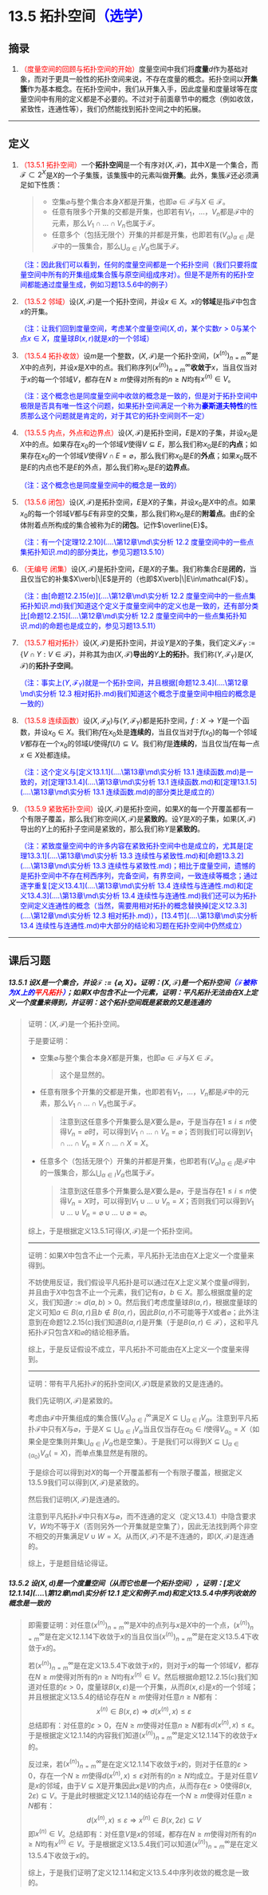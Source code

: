# 13.5 拓扑空间<font color=blue>（选学）</font>

## 摘录

1. <font color=red>（度量空间的回顾与拓扑空间的开始）</font>度量空间中我们将**度量**$d$作为基础对象，而对于更具一般性的拓扑空间来说，不存在度量的概念。拓扑空间以**开集簇**作为基本概念。在拓扑空间中，我们从开集入手，因此度量和度量球等在度量空间中有用的定义都是不必要的。不过对于前面章节中的概念（例如收敛，紧致性，连通性等），我们仍然能找到拓扑空间之中的拓展。

---

## 定义

1. <font color=red>（13.5.1 拓扑空间）</font>一个**拓扑空间**是一个有序对$(X,\mathcal{F})$，其中$X$是一个集合，而$\mathcal{F}\subset 2^X$是$X$的一个子集簇，该集簇中的元素叫做**开集**。此外，集簇$\mathcal{F}$还必须满足如下性质：

   > * 空集$\varnothing$与整个集合本身$X$都是开集，也即$\varnothing\in\mathcal{F}$与$X\in\mathcal{F}$。
   > * 任意有限多个开集的交都是开集，也即若有$V_1$，$...$，$V_n$都是$\mathcal{F}$中的元素，那么$V_1\cap...\cap V_n$也属于$\mathcal F$。
   > * 任意多个（包括无限个）开集的并都是开集，也即若有$(V_\alpha)_{\alpha\in I}$是$\mathcal{F}$中的一簇集合，那么$\displaystyle\bigcup_{\alpha\in I}V_\alpha$也属于$\mathcal F$。

   <font color=blue>（注：因此我们可以看到，任何的度量空间都是一个拓扑空间（我们只要将度量空间中所有的开集组成集合簇与原空间组成序对）。但是不是所有的拓扑空间都能通过度量生成，例如习题13.5.6中的例子）</font>

2. <font color=red>（13.5.2 邻域）</font>设$(X,\mathcal{F})$是一个拓扑空间，并设$x\in X$。$x$的**邻域**是指$\mathcal{F}$中包含$x$的开集。

   <font color=blue>（注：让我们回到度量空间，考虑某个度量空间$(X,d)$，某个实数$r>0$与某个点$x\in X$，度量球$B(x,r)$就是$x$的一个邻域）</font>

3. <font color=red>（13.5.4 拓扑收敛）</font>设$m$是一个整数，$(X,\mathcal{F})$是一个拓扑空间，$(x^{(n)})_{n=m}^\infty$是$X$中的点列，并设$x$是$X$中的点。我们称序列$(x^{(n)})_{n=m}^\infty$**收敛于**$x$，当且仅当对于$x$的每一个邻域$V$，都存在$N\geq m$使得对所有的$n\geq N$均有$x^{(n)}\in V$。

   <font color=blue>（注：这个概念也是同度量空间中收敛的概念是一致的，但是对于拓扑空间中极限是否具有唯一性这个问题，如果拓扑空间满足一个称为**豪斯道夫特性**的性质那么这个问题就是肯定的，对于其它的拓扑空间则不一定）</font>

4. <font color=red>（13.5.5 内点，外点和边界点）</font>设$(X,\mathcal{F})$是拓扑空间，$E$是$X$的子集，并设$x_0$是$X$中的点。如果存在$x_0$的一个邻域$V$使得$V\subseteq E$，那么我们称$x_0$是$E$的**内点**；如果存在$x_0$的一个邻域$V$使得$V\cap E=\varnothing$，那么我们称$x_0$是$E$的**外点**；如果$x_0$既不是$E$的内点也不是$E$的外点，那么我们称$x_0$是$E$的**边界点**。

   <font color=blue>（注：这个概念也是同度量空间中的概念是一致的）</font>

5. <font color=red>（13.5.6 闭包）</font>设$(X,\mathcal{F})$是拓扑空间，$E$是$X$的子集，并设$x_0$是$X$中的点。如果$x_0$的每一个邻域$V$都与$E$有非空的交集，那么我们称$x_0$是$E$的**附着点**。由$E$的全体附着点所构成的集合被称为$E$的**闭包**。记作$\overline{E}$。

   <font color=blue>（注：有一个[定理12.2.10](..\..\第12章\md\实分析 12.2 度量空间中的一些点集拓扑知识.md)的部分类比，参见习题13.5.10）</font>

6. <font color=red>（无编号 闭集）</font>设$(X,\mathcal{F})$是拓扑空间，$E$是$X$的子集。我们称集合$E$是**闭的**，当且仅当它的补集$X\verb|\|E$是开的（也即$X\verb|\|E\in\mathcal{F}$）。

   <font color=blue>（注：由[命题12.2.15(e)](..\..\第12章\md\实分析 12.2 度量空间中的一些点集拓扑知识.md)我们知道这个定义于度量空间中的定义也是一致的，还有部分类比[命题12.2.15](..\..\第12章\md\实分析 12.2 度量空间中的一些点集拓扑知识.md)的命题也是成立的，参见习题13.5.11）</font>

7. <font color=red>（13.5.7 相对拓扑）</font>设$(X,\mathcal{F})$是拓扑空间，并设$Y$是$X$的子集，我们定义$\mathcal{F}_Y:=\{V\cap Y:V\in\mathcal{F}\}$，并称其为由$(X,\mathcal{F})$**导出的**$Y$**上的拓扑**。我们称$(Y,\mathcal{F}_Y)$是$(X,\mathcal{F})$的**拓扑子空间**。

   <font color=blue>（注：事实上$(Y,\mathcal{F}_Y)$就是一个拓扑空间，并且根据[命题12.3.4](..\..\第12章\md\实分析 12.3 相对拓扑.md)我们知道这个概念于度量空间中相应的概念是一致的）</font>

8. <font color=red>（13.5.8 连续函数）</font>设$(X,\mathcal{F}_X)$与$(Y,\mathcal{F}_Y)$都是拓扑空间，$f:X\to Y$是一个函数，并设$x_0\in X$。我们称$f$在$x_0$处是**连续的**，当且仅当对于$f(x_0)$的每一个邻域$V$都存在一个$x_0$的邻域$U$使得$f(U)\subseteq V$。我们称$f$是**连续的**，当且仅当$f$在每一点$x\in X$处都连续。

   <font color=blue>（注：这个定义与[定义13.1.1](..\..\第13章\md\实分析 13.1 连续函数.md)是一致的，对[定理13.1.4](..\..\第13章\md\实分析 13.1 连续函数.md)和[定理13.1.5](..\..\第13章\md\实分析 13.1 连续函数.md)的部分类比是成立的）</font>

9. <font color=red>（13.5.9 紧致拓扑空间）</font>设$(X,\mathcal{F})$是拓扑空间，如果$X$的每一个开覆盖都有一个有限子覆盖，那么我们称空间$(X,\mathcal{F})$是**紧致的**。设$Y$是$X$的子集，如果$(X,\mathcal{F})$导出的$Y$上的拓扑子空间是紧致的，那么我们称$Y$是**紧致的**。

   <font color=blue>（注：紧致度量空间中的许多内容在紧致拓扑空间中也是成立的，尤其是[定理13.3.1](..\..\第13章\md\实分析 13.3 连续性与紧致性.md)和[命题13.3.2](..\..\第13章\md\实分析 13.3 连续性与紧致性.md)；相比于度量空间，遗憾的是拓扑空间中不存在柯西序列，完备空间，有界空间，一致连续等概念；通过逐字重复[定义13.4.1](..\..\第13章\md\实分析 13.4 连续性与连通性.md)和[定义13.4.3](..\..\第13章\md\实分析 13.4 连续性与连通性.md)我们还可以为拓扑空间定义连通性的概念（当然，需要用相对拓扑的概念替换掉[定义12.3.3](..\..\第12章\md\实分析 12.3 相对拓扑.md)），[13.4节](..\..\第13章\md\实分析 13.4 连续性与连通性.md)中大部分的结论和习题在拓扑空间中仍然成立）</font>

---

## 课后习题

##### 13.5.1 设$X$是一个集合，并设$\mathcal{F}:=\{\varnothing,X\}$。证明：$(X,\mathcal{F})$是一个拓扑空间<font color=blue>（$\mathcal{F}$被称为$X$上的<font color=red>平凡拓扑</font>）</font>；如果$X$中包含不止一个元素，证明：平凡拓扑无法由在$X$上定义一个度量来得到，并证明：这个拓扑空间既是紧致的又是连通的

> 证明：$(X,\mathcal{F})$是一个拓扑空间。
>
> 于是要证明：
>
> * 空集$\varnothing$与整个集合本身$X$都是开集，也即$\varnothing\in\mathcal{F}$与$X\in\mathcal{F}$。
>
>   > 这个是显然的。
>
> * 任意有限多个开集的交都是开集，也即若有$V_1$，$...$，$V_n$都是$\mathcal{F}$中的元素，那么$V_1\cap...\cap V_n$也属于$\mathcal F$。
>
>   > 注意到这任意多个开集要么是$X$要么是$\varnothing$，于是当存在$1\leq i\leq n$使得$V_n=\varnothing$时，可以得到$V_1\cap...\cap V_n=\varnothing$；否则我们可以得到$V_1\cap...\cap V_n=X\cap...\cap X=X$。
>
> * 任意多个（包括无限个）开集的并都是开集，也即若有$(V_\alpha)_{\alpha\in I}$是$\mathcal{F}$中的一簇集合，那么$\displaystyle\bigcup_{\alpha\in I}V_\alpha$也属于$\mathcal F$。
>
>   > 注意到这任意多个开集要么是$X$要么是$\varnothing$，于是当存在$1\leq i\leq n$使得$V_n=X$时，可以得到$V_1\cup...\cup V_n=X$；否则我们可以得到$V_1\cup...\cup V_n=\varnothing\cup...\cup\varnothing=\varnothing$。
>
> 综上，于是根据定义13.5.1可得$(X,\mathcal{F})$是一个拓扑空间。
>
> ---
>
> 证明：如果$X$中包含不止一个元素，平凡拓扑无法由在$X$上定义一个度量来得到。
>
> 不妨使用反证，我们假设平凡拓扑是可以通过在$X$上定义某个度量$d$得到，并且由于$X$中包含不止一个元素，我们记有$a$，$b\in X$。那么根据度量的定义，我们知道$r:=d(a,b)>0$。然后我们考虑度量球$B(a,r)$，根据度量球的定义可知$a\in B(a,r)$且$b\notin B(a,r)$，因此$B(a,r)$不可能等于$X$或者$\varnothing$；此外注意到在命题12.2.15(c)我们知道$B(a,r)$是开集（于是$B(a,r)\in\mathcal{F}$），这和平凡拓扑$\mathcal{F}$只包含$X$和$\varnothing$的结论相矛盾。
>
> 综上，于是反证假设不成立，平凡拓扑不可能由在$X$上定义一个度量来得到。
>
> ---
>
> 证明：带有平凡拓扑$\mathcal{F}$的拓扑空间$(X,\mathcal{F})$既是紧致的又是连通的。
>
> 我们先证明$(X,\mathcal{F})$是紧致的。
>
> 考虑由$\mathcal{F}$中开集组成的集合簇$(V_{\alpha})_{\alpha\in I}^\infty$满足$\displaystyle X\subseteq\bigcup_{\alpha\in I}V_{\alpha}$。注意到平凡拓扑$\mathcal{F}$中只有$X$与$\varnothing$，于是$\displaystyle X\subseteq\bigcup_{\alpha\in I}V_{\alpha}$当且仅当存在$\alpha_0\in I$使得$V_{\alpha_0}=X$（如果全是空集则并集$\displaystyle\bigcup_{\alpha\in I}V_{\alpha}$也是空集）。于是我们可以得到$\displaystyle X\subseteq\bigcup_{\alpha\in\{\alpha_0\}}V_{\alpha}(=X)$，而单点集显然是有限的。
>
> 于是综合可以得到对$X$的每一个开覆盖都有一个有限子覆盖，根据定义13.5.9我们可以得到$(X,\mathcal{F})$是紧致的。
>
> 然后我们证明$(X,\mathcal{F})$是连通的。
>
> 注意到平凡拓扑$\mathcal{F}$中只有$X$与$\varnothing$，而不连通的定义（定义13.4.1）中隐含要求$V$，$W$均不等于$X$（否则另外一个开集就是空集了），因此无法找到两个非空不相交的开集满足$V\cup W=X$。从而$(X,\mathcal{F})$不是不连通的，即$(X,\mathcal{F})$是连通的。
>
> 综上，于是题目结论得证。

##### 13.5.2 设$(X,d)$是一个度量空间（从而它也是一个拓扑空间），证明：[定义12.1.14](..\..\第12章\md\实分析 12.1 定义和例子.md)和定义13.5.4中序列收敛的概念是一致的

> 即需要证明：对任意$(x^{(n)})_{n=m}^\infty$是$X$中的点列与$x$是$X$中的一个点，$(x^{(n)})_{n=m}^\infty$是在定义12.1.14下收敛于$x$的当且仅当$(x^{(n)})_{n=m}^\infty$是在定义13.5.4下收敛于$x$的。
>
> 若$(x^{(n)})_{n=m}^\infty$是在定义13.5.4下收敛于$x$的，则对于$x$的每一个邻域$V$，都存在$N\geq m$使得对所有的$n\geq N$均有$x^{(n)}\in V$。然后根据命题12.2.15(c)我们知道对任意的$\varepsilon>0$，度量球$B(x,\varepsilon)$是一个开集，从而$B(x,\varepsilon)$是$x$的一个邻域；并且根据定义13.5.4的结论存在$N\geq m$使得对任意$n\geq N$都有：
> $$
> x^{(n)}\in B(x,\varepsilon)\Longrightarrow d(x^{(n)},x)\leq\varepsilon
> $$
> 总结即有：对任意的$\varepsilon>0$，在$N\geq m$使得对任意$n\geq N$都有$d(x^{(n)},x)\leq\varepsilon$。于是根据定义12.1.14的内容我们知道$(x^{(n)})_{n=m}^\infty$是定义12.1.14下的收敛于$x$的。
>
> 反过来，若$(x^{(n)})_{n=m}^\infty$是在定义12.1.14下收敛于$x$的，则对于任意的$\varepsilon>0$，存在一个$N\geq m$使得$d(x^{(n)},x)\leq\varepsilon$对所有的$n\geq N$均成立。于是对任意$V$是$x$的邻域，由于$V\subseteq X$是开集因此$x$是$V$的内点，从而存在$\varepsilon>0$使得$B(x,2\varepsilon)\subseteq V$。于是此时根据定义12.1.14的结论存在一个$N\geq m$使得对任意$n\geq N$都有：
> $$
> d(x^{(n)},x)\leq\varepsilon\Longrightarrow x^{(n)}\in B(x,2\varepsilon)\subseteq V
> $$
> 即$x^{(n)}\in V$。总结即有：对任意$V$是$x$的邻域，都存在$N\geq m$使得对所有的$n\geq N$均有$x^{(n)}\in V$。于是根据定义13.5.4我们可以知道$(x^{(n)})_{n=m}^\infty$是在定义13.5.4下收敛于$x$的。
>
> 综上，于是我们证明了定义12.1.14和定义13.5.4中序列收敛的概念是一致的。
